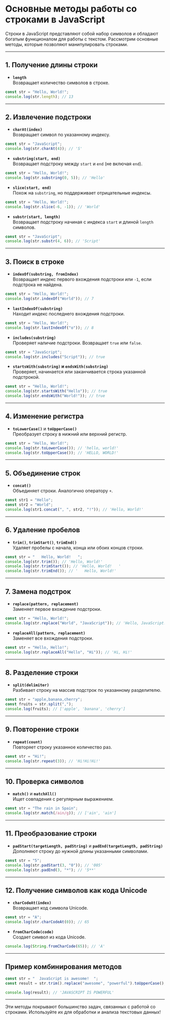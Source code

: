 # Основные методы работы со строками в JavaScript

Строки в JavaScript представляют собой набор символов и обладают богатым функционалом для работы с текстом. Рассмотрим основные методы, которые позволяют манипулировать строками.

---

## 1. Получение длины строки

- **`length`**  
  Возвращает количество символов в строке.

```javascript
const str = "Hello, World!";
console.log(str.length); // 13
```

---

## 2. Извлечение подстроки

- **`charAt(index)`**  
  Возвращает символ по указанному индексу.

```javascript
const str = "JavaScript";
console.log(str.charAt(4)); // 'S'
```

- **`substring(start, end)`**  
  Возвращает подстроку между `start` и `end` (не включая `end`).

```javascript
const str = "Hello, World!";
console.log(str.substring(0, 5)); // 'Hello'
```

- **`slice(start, end)`**  
  Похож на `substring`, но поддерживает отрицательные индексы.

```javascript
const str = "Hello, World!";
console.log(str.slice(-6, -1)); // 'World'
```

- **`substr(start, length)`**  
  Возвращает подстроку начиная с индекса `start` и длиной `length` символов.

```javascript
const str = "JavaScript";
console.log(str.substr(4, 6)); // 'Script'
```

---

## 3. Поиск в строке

- **`indexOf(substring, fromIndex)`**  
  Возвращает индекс первого вхождения подстроки или `-1`, если подстрока не найдена.

```javascript
const str = "Hello, World!";
console.log(str.indexOf("World")); // 7
```

- **`lastIndexOf(substring)`**  
  Находит индекс последнего вхождения подстроки.

```javascript
const str = "Hello, World!";
console.log(str.lastIndexOf("o")); // 8
```

- **`includes(substring)`**  
  Проверяет наличие подстроки. Возвращает `true` или `false`.

```javascript
const str = "JavaScript";
console.log(str.includes("Script")); // true
```

- **`startsWith(substring)` и `endsWith(substring)`**  
  Проверяет, начинается или заканчивается строка указанной подстрокой.

```javascript
const str = "Hello, World!";
console.log(str.startsWith("Hello")); // true
console.log(str.endsWith("World!")); // true
```

---

## 4. Изменение регистра

- **`toLowerCase()`** и **`toUpperCase()`**  
  Преобразует строку в нижний или верхний регистр.

```javascript
const str = "Hello, World!";
console.log(str.toLowerCase()); // 'hello, world!'
console.log(str.toUpperCase()); // 'HELLO, WORLD!'
```

---

## 5. Объединение строк

- **`concat()`**  
  Объединяет строки. Аналогично оператору `+`.

```javascript
const str1 = "Hello";
const str2 = "World";
console.log(str1.concat(", ", str2, "!")); // 'Hello, World!'
```

---

## 6. Удаление пробелов

- **`trim()`**, **`trimStart()`**, **`trimEnd()`**  
  Удаляет пробелы с начала, конца или обоих концов строки.

```javascript
const str = "   Hello, World!   ";
console.log(str.trim()); // 'Hello, World!'
console.log(str.trimStart()); // 'Hello, World!   '
console.log(str.trimEnd()); // '   Hello, World!'
```

---

## 7. Замена подстрок

- **`replace(pattern, replacement)`**  
  Заменяет первое вхождение подстроки.

```javascript
const str = "Hello, World!";
console.log(str.replace("World", "JavaScript")); // 'Hello, JavaScript!'
```

- **`replaceAll(pattern, replacement)`**  
  Заменяет все вхождения подстроки.

```javascript
const str = "Hello, Hello!";
console.log(str.replaceAll("Hello", "Hi")); // 'Hi, Hi!'
```

---

## 8. Разделение строки

- **`split(delimiter)`**  
  Разбивает строку на массив подстрок по указанному разделителю.

```javascript
const str = "apple,banana,cherry";
const fruits = str.split(",");
console.log(fruits); // ['apple', 'banana', 'cherry']
```

---

## 9. Повторение строки

- **`repeat(count)`**  
  Повторяет строку указанное количество раз.

```javascript
const str = "Hi!";
console.log(str.repeat(3)); // 'Hi!Hi!Hi!'
```

---

## 10. Проверка символов

- **`match()`** и **`matchAll()`**  
  Ищет совпадения с регулярным выражением.

```javascript
const str = "The rain in Spain";
console.log(str.match(/ain/g)); // ['ain', 'ain']
```

---

## 11. Преобразование строки

- **`padStart(targetLength, padString)`** и **`padEnd(targetLength, padString)`**  
  Дополняют строку до нужной длины указанными символами.

```javascript
const str = "5";
console.log(str.padStart(3, "0")); // '005'
console.log(str.padEnd(3, "*"); // '5**'
```

---

## 12. Получение символов как кода Unicode

- **`charCodeAt(index)`**  
  Возвращает код символа Unicode.

```javascript
const str = "A";
console.log(str.charCodeAt(0)); // 65
```

- **`fromCharCode(code)`**  
  Создает символ из кода Unicode.

```javascript
console.log(String.fromCharCode(65)); // 'A'
```

---

## Пример комбинирования методов

```javascript
const str = "  JavaScript is awesome!  ";
const result = str.trim().replace("awesome", "powerful").toUpperCase();

console.log(result); // 'JAVASCRIPT IS POWERFUL'
```

---

Эти методы покрывают большинство задач, связанных с работой со строками. Используйте их для обработки и анализа текстовых данных!
